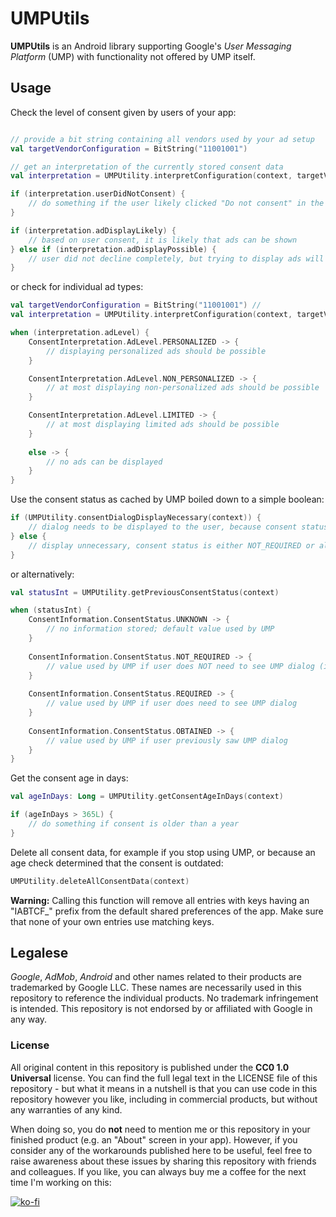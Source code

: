 # UMPUtils

**UMPUtils** is an Android library supporting Google's _User Messaging Platform_ (UMP) with
functionality not offered by UMP itself.

## Usage

Check the level of consent given by users of your app:
```kotlin

// provide a bit string containing all vendors used by your ad setup
val targetVendorConfiguration = BitString("11001001")

// get an interpretation of the currently stored consent data
val interpretation = UMPUtility.interpretConfiguration(context, targetVendorConfiguration)

if (interpretation.userDidNotConsent) {
    // do something if the user likely clicked "Do not consent" in the UMP dialog
}

if (interpretation.adDisplayLikely) {
    // based on user consent, it is likely that ads can be shown
} else if (interpretation.adDisplayPossible) {
    // user did not decline completely, but trying to display ads will likely result in "no fills" most of the time
}
```

or check for individual ad types:
```kotlin
val targetVendorConfiguration = BitString("11001001") //
val interpretation = UMPUtility.interpretConfiguration(context, targetVendorConfiguration)

when (interpretation.adLevel) {
    ConsentInterpretation.AdLevel.PERSONALIZED -> {
        // displaying personalized ads should be possible
    }

    ConsentInterpretation.AdLevel.NON_PERSONALIZED -> {
        // at most displaying non-personalized ads should be possible
    }

    ConsentInterpretation.AdLevel.LIMITED -> {
        // at most displaying limited ads should be possible
    }
    
    else -> {
        // no ads can be displayed
    }
}
```

Use the consent status as cached by UMP boiled down to a simple boolean:
```kotlin
if (UMPUtility.consentDialogDisplayNecessary(context)) {
    // dialog needs to be displayed to the user, because consent status is either UNKNOWN or REQUIRED
} else {
    // display unnecessary, consent status is either NOT_REQUIRED or already OBTAINED
}
```

or alternatively:

```kotlin
val statusInt = UMPUtility.getPreviousConsentStatus(context)

when (statusInt) {
    ConsentInformation.ConsentStatus.UNKNOWN -> {
        // no information stored; default value used by UMP
    }
    
    ConsentInformation.ConsentStatus.NOT_REQUIRED -> {
        // value used by UMP if user does NOT need to see UMP dialog (i.e. they are outside EEA/UK)
    }
    
    ConsentInformation.ConsentStatus.REQUIRED -> {
        // value used by UMP if user does need to see UMP dialog
    }
    
    ConsentInformation.ConsentStatus.OBTAINED -> {
        // value used by UMP if user previously saw UMP dialog
    }
}
```

Get the consent age in days:
```kotlin
val ageInDays: Long = UMPUtility.getConsentAgeInDays(context)

if (ageInDays > 365L) {
    // do something if consent is older than a year
}
```

Delete all consent data, for example if you stop using UMP, or because an age check determined that the consent is outdated:
```kotlin
UMPUtility.deleteAllConsentData(context)
```

**Warning:** Calling this function will remove all entries with keys having an "IABTCF_" prefix from
the default shared preferences of the app. Make sure that none of your own entries use matching keys.


## Legalese
_Google_, _AdMob_, _Android_ and other names related to their products are trademarked by Google LLC.
These names are necessarily used in this repository to reference the individual products.
No trademark infringement is intended.
This repository is not endorsed by or affiliated with Google in any way.

### License

All original content in this repository is published under the **CC0 1.0 Universal** license. You can find the full
legal text in the LICENSE file of this repository - but what it means in a nutshell is that you can use code in this
repository however you like, including in commercial products, but without any warranties of any kind.

When doing so, you do **not** need to mention me or this repository in your finished product (e.g. an "About" screen in your app).
However, if you consider any of the workarounds published here to be useful, feel free to raise awareness about these
issues by sharing this repository with friends and colleagues. If you like, you can always buy me a coffee for the next time I'm working on this:

[![ko-fi](https://ko-fi.com/img/githubbutton_sm.svg)](https://ko-fi.com/O4O0JF7FT)